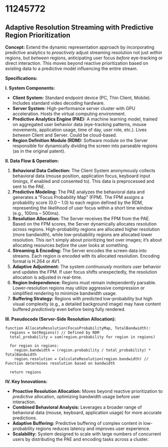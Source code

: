 # 11245772

## Adaptive Resolution Streaming with Predictive Region Prioritization

**Concept:** Extend the dynamic representation approach by incorporating predictive analytics to *proactively* adjust streaming resolution not just *within* regions, but *between* regions, anticipating user focus *before* eye-tracking or direct interaction. This moves beyond reactive prioritization based on existing data to a predictive model influencing the entire stream.

**Specifications:**

**I. System Components:**

*   **Client System:** Standard endpoint device (PC, Thin Client, Mobile).  Includes standard video decoding hardware.
*   **Server System:**  High-performance server cluster with GPU acceleration. Hosts the virtual computing environment.
*   **Predictive Analytics Engine (PAE):** A machine learning model, trained on aggregated user behavior data (eye-tracking patterns, mouse movements, application usage, time of day, user role, etc.).  Lives *between* Client and Server.  Could be cloud-based.
*   **Region Definition Module (RDM):** Software module on the Server responsible for dynamically dividing the screen into parseable regions (as in the original patent).

**II. Data Flow & Operation:**

1.  **Behavioral Data Collection:** The Client System anonymously collects behavioral data (mouse position, application focus, keyboard input timings, if enabled and consented to).  This data is preprocessed and sent to the PAE.
2.  **Predictive Modeling:** The PAE analyzes the behavioral data and generates a “Focus Probability Map” (FPM). The FPM assigns a probability score (0.0 – 1.0) to each region defined by the RDM, representing the likelihood of user focus within a short time window (e.g., 100ms – 500ms).
3.  **Resolution Allocation:**  The Server receives the FPM from the PAE. Based on the FPM scores, the Server dynamically allocates resolution *across* regions. High-probability regions are allocated higher resolution (more bandwidth), while low-probability regions are allocated lower resolution. This isn't simply about prioritizing text over images; it’s about allocating resources *before* the user looks at something.
4.  **Streaming & Encoding:** The Server encodes the screen data into streams. Each region is encoded with its allocated resolution. Encoding format is H.264 or AV1.
5.  **Adaptive Adjustment:** The system *continuously* monitors user behavior and updates the FPM. If user focus shifts unexpectedly, the resolution allocation is adjusted in real-time.
6.  **Region Independence:**  Regions must remain independently parsable. Lower-resolution regions may utilize aggressive compression or simplified rendering to minimize bandwidth usage.
7.  **Buffering Strategy:** Regions with predicted low-probability but high visual complexity (e.g., a detailed background image) may have content buffered *predictively* even before being fully rendered.

**III. Pseudocode (Server-Side Resolution Allocation):**

```
function AllocateResolution(FocusProbabilityMap, TotalBandwidth):
  regions = GetRegions() // Defined by RDM
  total_probability = sum(region.probability for region in regions)

  for region in regions:
    region.bandwidth = (region.probability / total_probability) * TotalBandwidth
    region.resolution = CalculateResolution(region.bandwidth) // Function determines resolution based on bandwidth

  return regions
```

**IV. Key Innovations:**

*   **Proactive Resolution Allocation:** Moves beyond reactive prioritization to *predictive* allocation, optimizing bandwidth usage before user interaction.
*   **Combined Behavioral Analysis:** Leverages a broader range of behavioral data (mouse, keyboard, application usage) for more accurate predictions.
*   **Adaptive Buffering:** Predictive buffering of complex content in low-probability regions reduces latency and improves user experience.
*   **Scalability:** System designed to scale with large numbers of concurrent users by distributing the PAE and encoding tasks across a cluster.